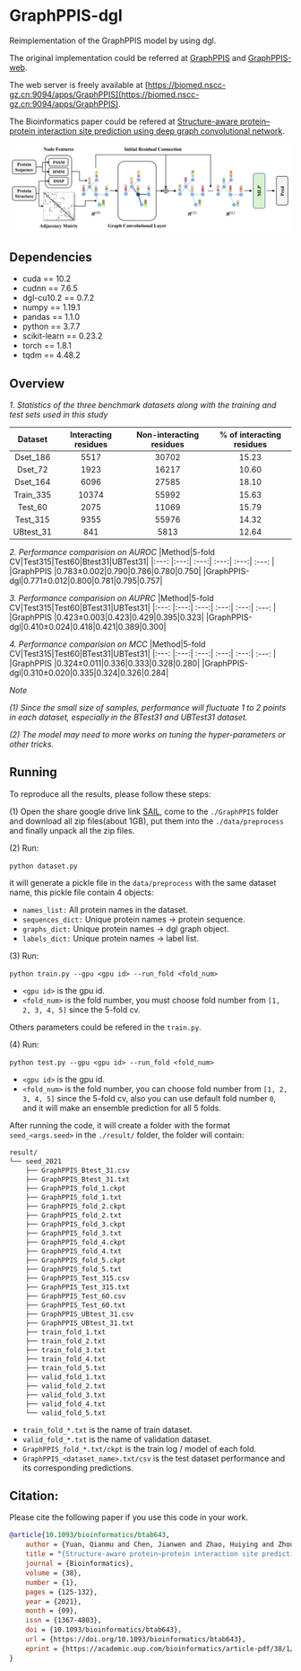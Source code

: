 # GraphPPIS-dgl

Reimplementation of the GraphPPIS model by using dgl.

The original implementation could be referred at [GraphPPIS](https://github.com/yuanqm55/GraphPPIS) and [GraphPPIS-web](https://github.com/biomed-AI/GraphPPIS).

The web server is freely available at [https://biomed.nscc-gz.cn:9094/apps/GraphPPIS](https://biomed.nscc-gz.cn:9094/apps/GraphPPIS).

The Bioinformatics paper could be refered at [Structure-aware protein–protein interaction site prediction using deep graph convolutional network](https://doi.org/10.1093/bioinformatics/btab643).

![GraphPPIS_framework](./framework.png)

## Dependencies
+ cuda == 10.2
+ cudnn == 7.6.5
+ dgl-cu10.2 == 0.7.2
+ numpy == 1.19.1
+ pandas == 1.1.0
+ python == 3.7.7
+ scikit-learn == 0.23.2
+ torch == 1.8.1
+ tqdm == 4.48.2

## Overview

*1. Statistics of the three benchmark datasets along with the training and test sets used in this study*

|Dataset|Interacting residues|Non-interacting residues|% of interacting residues|
|:---:  |:---:               |:---:                   |:---:                    |
|Dset_186|5517|30702|15.23|
|Dset_72 |1923|16217|10.60|
|Dset_164|6096|27585|18.10|
|Train_335|10374|55992|15.63|
|Test_60 |2075|11069|15.79|
|Test_315|9355|55976|14.32|
|UBtest_31|841|5813 |12.64|

*2. Performance comparision on AUROC*
|Method|5-fold CV|Test315|Test60|Btest31|UBTest31|
|:---: |:---:| :---:| :---:| :---:| :---: |
|GraphPPIS    |0.783±0.002|0.790|0.786|0.780|0.750|
|GraphPPIS-dgl|0.771±0.012|0.800|0.781|0.795|0.757|

*3. Performance comparision on AUPRC*
|Method|5-fold CV|Test315|Test60|BTest31|UBTest31|
|:---: |:---:| :---:| :---:| :---:| :---: |
|GraphPPIS    |0.423±0.003|0.423|0.429|0.395|0.323|
|GraphPPIS-dgl|0.410±0.024|0.418|0.421|0.389|0.300|

*4. Performance comparision on MCC*
|Method|5-fold CV|Test315|Test60|BTest31|UBTest31|
|:---: |:---:| :---:| :---:| :---:| :---: |
|GraphPPIS    |0.324±0.011|0.336|0.333|0.328|0.280|
|GraphPPIS-dgl|0.310±0.020|0.335|0.324|0.326|0.284|

*Note*

*(1) Since the small size of samples, performance will fluctuate 1 to 2 points in each dataset, especially in the BTest31 and UBTest31 dataset.*

*(2) The model may need to more works on tuning the hyper-parameters or other tricks.*

## Running

To reproduce all the results, please follow these steps:

(1) Open the share google drive link [SAIL](https://drive.google.com/drive/folders/1sCi6KAMnIg4iaRD3yZxo58_fwBaqFSWT?usp=sharing), come to the `./GraphPPIS` folder and download all zip files(about 1GB), put them into the `./data/preprocess` and finally unpack all the zip files.

(2) Run:

`python dataset.py`

it will generate a pickle file in the `data/preprocess` with the same dataset name, this pickle file contain 4 objects:

+ `names_list:` All protein names in the dataset.
+ `sequences_dict:` Unique protein names -> protein sequence.
+ `graphs_dict:` Unique protein names -> dgl graph object.
+ `labels_dict:` Unique protein names -> label list.

(3) Run:

`python train.py --gpu <gpu id> --run_fold <fold_num>`

+ `<gpu id>` is the gpu id.
+ `<fold_num>` is the fold number, you must choose fold number from `[1, 2, 3, 4, 5]` since the 5-fold cv.

Others parameters could be refered in the `train.py`.

(4) Run:

`python test.py --gpu <gpu id> --run_fold <fold_num>`

+ `<gpu id>` is the gpu id.
+ `<fold_num>` is the fold number, you can choose fold number from `[1, 2, 3, 4, 5]` since the 5-fold cv, also you can use default fold number `0`, and it will make an ensemble prediction for all 5 folds.

After running the code, it will create a folder with the format `seed_<args.seed>` in the `./result/` folder, the folder will contain:

```
result/
└── seed_2021
    ├── GraphPPIS_Btest_31.csv
    ├── GraphPPIS_Btest_31.txt
    ├── GraphPPIS_fold_1.ckpt
    ├── GraphPPIS_fold_1.txt
    ├── GraphPPIS_fold_2.ckpt
    ├── GraphPPIS_fold_2.txt
    ├── GraphPPIS_fold_3.ckpt
    ├── GraphPPIS_fold_3.txt
    ├── GraphPPIS_fold_4.ckpt
    ├── GraphPPIS_fold_4.txt
    ├── GraphPPIS_fold_5.ckpt
    ├── GraphPPIS_fold_5.txt
    ├── GraphPPIS_Test_315.csv
    ├── GraphPPIS_Test_315.txt
    ├── GraphPPIS_Test_60.csv
    ├── GraphPPIS_Test_60.txt
    ├── GraphPPIS_UBtest_31.csv
    ├── GraphPPIS_UBtest_31.txt
    ├── train_fold_1.txt
    ├── train_fold_2.txt
    ├── train_fold_3.txt
    ├── train_fold_4.txt
    ├── train_fold_5.txt
    ├── valid_fold_1.txt
    ├── valid_fold_2.txt
    ├── valid_fold_3.txt
    ├── valid_fold_4.txt
    └── valid_fold_5.txt
```

+ `train_fold_*.txt` is the name of train dataset.
+ `valid_fold_*.txt` is the name of validation dataset.
+ `GraphPPIS_fold_*.txt/ckpt` is the train log / model of each fold.
+ `GraphPPIS_<dataset_name>.txt/csv` is the test dataset performance and its corresponding predictions.

## Citation:

Please cite the following paper if you use this code in your work.
```bibtex
@article{10.1093/bioinformatics/btab643,
    author = {Yuan, Qianmu and Chen, Jianwen and Zhao, Huiying and Zhou, Yaoqi and Yang, Yuedong},
    title = "{Structure-aware protein–protein interaction site prediction using deep graph convolutional network}",
    journal = {Bioinformatics},
    volume = {38},
    number = {1},
    pages = {125-132},
    year = {2021},
    month = {09},
    issn = {1367-4803},
    doi = {10.1093/bioinformatics/btab643},
    url = {https://doi.org/10.1093/bioinformatics/btab643},
    eprint = {https://academic.oup.com/bioinformatics/article-pdf/38/1/125/41890956/btab643.pdf},
}
```

